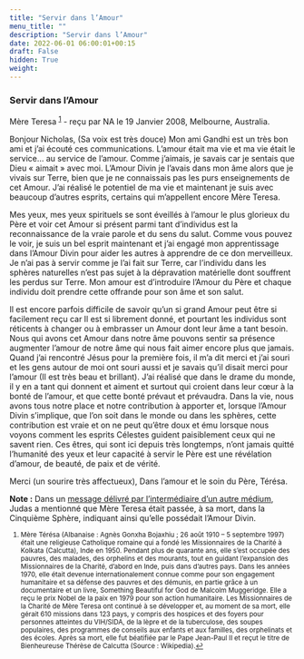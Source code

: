 ```yaml
---
title: "Servir dans l’Amour"
menu_title: ""
description: "Servir dans l’Amour"
date: 2022-06-01 06:00:01+00:15
draft: False
hidden: True
weight:
---
```

### Servir dans l’Amour

Mère Teresa <sup id="a1">[1](#f1)</sup> - reçu par NA le 19 Janvier 2008, Melbourne, Australia.

Bonjour Nicholas, (Sa voix est très douce) Mon ami Gandhi est un très bon ami et j’ai écouté ces communications. L’amour était ma vie et ma vie était le service… au service de l’amour. Comme j’aimais, je savais car je sentais que Dieu « aimait » avec moi. L’Amour Divin je l’avais dans mon âme alors que je vivais sur Terre, bien que je ne connaissais pas les purs enseignements de cet Amour. J’ai réalisé le potentiel de ma vie et maintenant je suis avec beaucoup d’autres esprits, certains qui m’appellent encore Mère Teresa.

Mes yeux, mes yeux spirituels se sont éveillés à l’amour le plus glorieux du Père et voir cet Amour si présent parmi tant d’individus est la reconnaissance de la vraie parole et du sens du salut. Comme vous pouvez le voir, je suis un bel esprit maintenant et j’ai engagé mon apprentissage dans l’Amour Divin pour aider les autres à apprendre de ce don merveilleux. Je n’ai pas à servir comme je l’ai fait sur Terre, car l’individu dans les sphères naturelles n’est pas sujet à la dépravation matérielle dont souffrent les perdus sur Terre. Mon amour est d’introduire l’Amour du Père et chaque individu doit prendre cette offrande pour son âme et son salut.

Il est encore parfois difficile de savoir qu’un si grand Amour peut être si facilement reçu car Il est si librement donné, et pourtant les individus sont réticents à changer ou à embrasser un Amour dont leur âme a tant besoin. Nous qui avons cet Amour dans notre âme pouvons sentir sa présence augmenter l’amour de notre âme qui nous fait aimer encore plus que jamais. Quand j’ai rencontré Jésus pour la première fois, il m’a dit merci et j’ai souri et les gens autour de moi ont souri aussi et je savais qu’il disait merci pour l’amour (Il est très beau et brillant). J’ai réalisé que dans le drame du monde, il y en a tant qui donnent et aiment et surtout qui croient dans leur cœur à la bonté de l’amour, et que cette bonté prévaut et prévaudra. Dans la vie, nous avons tous notre place et notre contribution à apporter et, lorsque l’Amour Divin s’implique, que l’on soit dans le monde ou dans les sphères, cette contribution est vraie et on ne peut qu’être doux et ému lorsque nous voyons comment les esprits Célestes guident paisiblement ceux qui ne savent rien. Ces êtres, qui sont ici depuis très longtemps, n’ont jamais quitté l’humanité des yeux et leur capacité à servir le Père est une révélation d’amour, de beauté, de paix et de vérité.

Merci (un sourire très affectueux), Dans l’amour et le soin du Père, Térésa.

**Note :** Dans un [message délivré par l’intermédiaire d’un autre médium](/fr-contemporary-messages/fr-contemporary-messages-by-date-order/fr-contemporary-messages-2001/fr-2001-9-28-1-hr-judas/), Judas a mentionné que Mère Teresa était passée, à sa mort, dans la Cinquième Sphère, indiquant ainsi qu’elle possédait l’Amour Divin.
<small>

1. <large id="f1"> Mère Térésa (Albanaise : Agnès Gonxha Bojaxhiu ; 26 août 1910 – 5 septembre 1997) était une religieuse Catholique romaine qui a fondé les Missionnaires de la Charité à Kolkata (Calcutta), Inde en 1950. Pendant plus de quarante ans, elle s’est occupée des pauvres, des malades, des orphelins et des mourants, tout en guidant l’expansion des Missionnaires de la Charité, d’abord en Inde, puis dans d’autres pays. Dans les années 1970, elle était devenue internationalement connue comme pour son engagement humanitaire et sa défense des pauvres et des démunis, en partie grâce à un documentaire et un livre, Something Beautiful for God de Malcolm Muggeridge. Elle a reçu le prix Nobel de la paix en 1979 pour son action humanitaire. Les Missionnaires de la Charité de Mère Teresa ont continué à se développer et, au moment de sa mort, elle gérait 610 missions dans 123 pays, y compris des hospices et des foyers pour personnes atteintes du VIH/SIDA, de la lèpre et de la tuberculose, des soupes populaires, des programmes de conseils aux enfants et aux familles, des orphelinats et des écoles. Après sa mort, elle fut béatifiée par le Pape Jean-Paul II et reçut le titre de Bienheureuse Thérèse de Calcutta (Source : Wikipedia).[↩](#a1)
